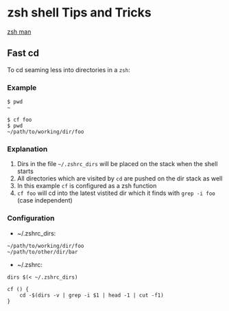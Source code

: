 # zsh shell Tips and Tricks

[zsh man](https://zsh.sourceforge.io/Doc/zsh_a4.pdf)

## Fast cd

To cd seaming less into directories in a ```zsh```:

### Example

```
$ pwd
~

$ cf foo
$ pwd
~/path/to/working/dir/foo
```

### Explanation

1. Dirs in the file ```~/.zshrc_dirs``` will be placed on the stack when the shell starts
1. All directories which are visited by ```cd``` are pushed on the dir stack as well
1. In this example ```cf``` is configured as a zsh function
1. ```cf foo``` will cd into the latest vistited dir which it finds with ```grep -i foo``` (case independent)

### Configuration

- ~/.zshrc_dirs:
```
~/path/to/working/dir/foo
~/path/to/other/dir/bar
``` 

- ~/.zshrc:
```
dirs $(< ~/.zshrc_dirs)

cf () {
	cd -$(dirs -v | grep -i $1 | head -1 | cut -f1)
}
```

